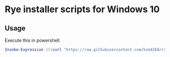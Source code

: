 # Rye installer scripts for Windows 10

## Usage

Execute this in powershell.

```powershell
Invoke-Expression (((curl "https://raw.githubusercontent.com/kzm4269/rye-installation-scripts/main/windows10/install_rye.ps1").Content) + "`nMain")
```
